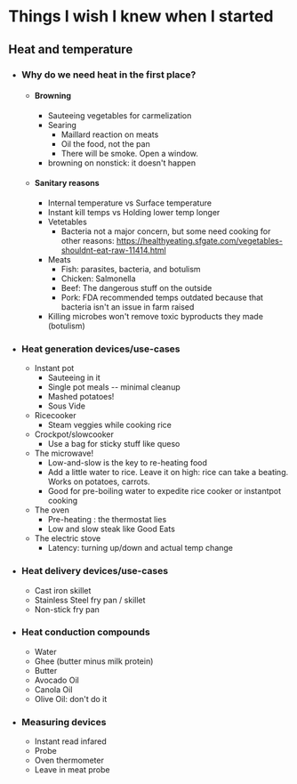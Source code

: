 # Things I wish I knew when I started

## Heat and temperature
  * ### Why do we need heat in the first place?
    * #### Browning
      * Sauteeing vegetables for carmelization
      * Searing
        * Maillard reaction on meats
        * Oil the food, not the pan
        * There will be smoke. Open a window.
      * browning on nonstick: it doesn't happen
    * #### Sanitary reasons
      * Internal temperature vs Surface temperature
      * Instant kill temps vs Holding lower temp longer
      * Vetetables
        * Bacteria not a major concern, but some need cooking for other reasons:  https://healthyeating.sfgate.com/vegetables-shouldnt-eat-raw-11414.html
      * Meats
        * Fish: parasites, bacteria, and botulism
        * Chicken: Salmonella
        * Beef: The dangerous stuff on the outside
        * Pork: FDA recommended temps outdated because that bacteria isn't an issue in farm raised
      * Killing microbes won't remove toxic byproducts they made (botulism)
  * ### Heat generation devices/use-cases
    * Instant pot
      * Sauteeing in it
      * Single pot meals -- minimal cleanup
      * Mashed potatoes!
      * Sous Vide
    * Ricecooker
      * Steam veggies while cooking rice
    * Crockpot/slowcooker
      * Use a bag for sticky stuff like queso
    * The microwave!
      * Low-and-slow is the key to re-heating food
      * Add a little water to rice. Leave it on high: rice can take a beating. Works on potatoes, carrots.
      * Good for pre-boiling water to expedite rice cooker or instantpot cooking
    * The oven
      * Pre-heating : the thermostat lies
      * Low and slow steak like Good Eats
    * The electric stove
      * Latency: turning up/down and actual temp change
  * ### Heat delivery devices/use-cases
    * Cast iron skillet
    * Stainless Steel fry pan / skillet
    * Non-stick fry pan
  * ### Heat conduction compounds
    * Water
    * Ghee (butter minus milk protein)
    * Butter
    * Avocado Oil
    * Canola Oil
    * Olive Oil: don't do it
  * ### Measuring devices
    * Instant read infared
    * Probe
    * Oven thermometer
    * Leave in meat probe
